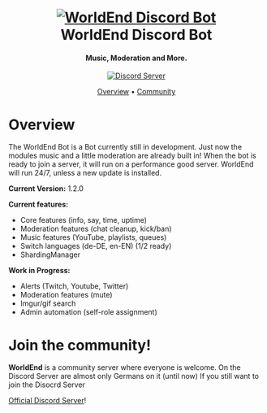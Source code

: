 <h1 align="center">
  <br>
  <a href="https://github.com/EnderTogether/WorldEnd-Discord-Bot"><img src="https://imgur.com/pgeTSgF.png" alt="WorldEnd Discord Bot"></a>
  <br>
  WorldEnd Discord Bot
  <br>
</h1>

<h4 align="center">Music, Moderation and More.</h4>

<p align="center">
  <a href="https://discord.gg/gHvncZe">
    <img src="https://discordapp.com/api/guilds/133049272517001216/widget.png?style=shield" alt="Discord Server">
  </a>
</p>

<p align="center">
  <a href="#overview">Overview</a>
  •
  <a href="#join-the-community">Community</a>
</p>

# Overview


The WorldEnd Bot is a Bot currently still in development.
Just now the modules music and a little moderation are already built in!
When the bot is ready to join a server, it will run on a performance good server.
WorldEnd will run 24/7, unless a new update is installed.


**Current Version:**
1.2.0


**Current features:**

- Core features (info, say, time, uptime)
- Moderation features (chat cleanup, kick/ban)
- Music features (YouTube, playlists, queues)
- Switch languages (de-DE, en-EN) (1/2 ready)
- ShardingManager

**Work in Progress:**

- Alerts (Twitch, Youtube, Twitter)
- Moderation features (mute)
- Imgur/gif search
- Admin automation (self-role assignment)






# Join the community!

**WorldEnd** is a community server where everyone is welcome.
On the Discord Server are almost only Germans on it (until now)
If you still want to join the Disocrd Server

[Official Discord Server](https://discord.gg/gHvncZe)!

